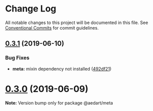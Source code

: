 # Change Log

All notable changes to this project will be documented in this file.
See [Conventional Commits](https://conventionalcommits.org) for commit guidelines.

## [0.3.1](https://github.com/aedart/symbi/compare/v0.3.0...v0.3.1) (2019-06-10)


### Bug Fixes

* **meta:** mixin dependency not installed ([492df21](https://github.com/aedart/symbi/commit/492df21))





# [0.3.0](https://github.com/aedart/symbi/compare/v0.2.2...v0.3.0) (2019-06-09)

**Note:** Version bump only for package @aedart/meta
